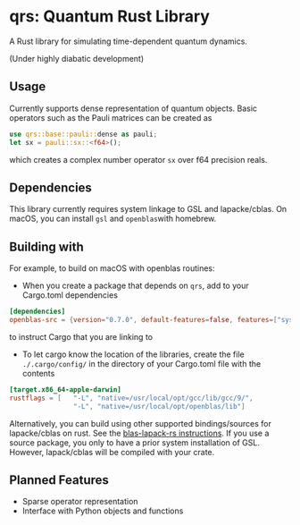 # qrs: Quantum Rust Library
A Rust library for simulating time-dependent quantum dynamics. 

(Under highly diabatic development)

## Usage

Currently supports dense representation of quantum objects. 
Basic operators such as the Pauli matrices can be created as
```rust
use qrs::base::pauli::dense as pauli;
let sx = pauli::sx::<f64>();
```
which creates a complex number operator `sx` over f64 precision reals.

## Dependencies

This library currently requires system linkage to GSL and lapacke/cblas. On macOS, you can install
`gsl` and `openblas`with homebrew. 

## Building with


For example, to build on macOS with openblas routines: 
* When you create a package that depends on `qrs`, add to your Cargo.toml dependencies
````toml
[dependencies]
openblas-src = {version="0.7.0", default-features=false, features=["system"]}
```` 

to instruct Cargo that you are linking to
* To let cargo know the location of the libraries, create the file `./.cargo/config/` in the directory of 
your Cargo.toml file with the contents
```toml
[target.x86_64-apple-darwin]
rustflags = [   "-L", "native=/usr/local/opt/gcc/lib/gcc/9/",
                "-L", "native=/usr/local/opt/openblas/lib"]
```

Alternatively, you can build using other supported bindings/sources for lapacke/cblas on rust. See the
[blas-lapack-rs instructions](https://github.com/blas-lapack-rs/blas-lapack-rs.github.io/wiki). 
If you use a source package, you only to have a prior system installation of GSL. However, lapack/cblas will
be compiled with your crate.

## Planned Features

* Sparse operator representation
* Interface with Python objects and functions

